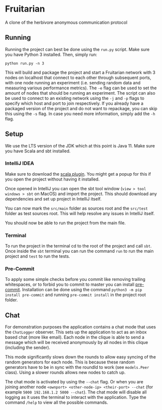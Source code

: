 # Fruitarian

A clone of the herbivore anonymous communication protocol

## Running

Running the project can best be done using the `run.py` script.
Make sure you have Python 3 installed.
Then, simply run:

```shell
python run.py -n 3
```

This will build and package the project and start a Fruitarian network with 3 nodes on localhost that connect to each other through subsequent ports, with one node running an experiment (i.e. sending random data and measuring various performance metrics).
The `-e` flag can be used to set the amount of nodes that should be running an experiment.
The script can also be used to connect to an existing network using the `-j` and `-p` flags to specify which host and port to join respectively.
If you already have a packaged version of the project and do not want to repackage, you can skip this using the `-s` flag.
In case you need more information, simply add the `-h` flag.

## Setup

We use the LTS version of the JDK which at this point is Java 11.
Make sure you have Scala and sbt installed.

### IntelliJ IDEA

Make sure to download the [scala plugin](https://www.jetbrains.com/help/idea/discover-intellij-idea-for-scala.html).
You might get a popup for this if you open the project without having it installed.

Once opened in IntelliJ you can open the sbt tool window (`view > tool windows > sbt` on MacOS) and import the project.
This should download any dependencies and set up project in IntelliJ itself.

You can now mark the `src/main` folder as sources root and the `src/test` folder as test sources root.
This will help resolve any issues in IntelliJ itself.

You should now be able to run the project from the main file.

### Terminal

To run the project in the terminal cd to the root of the project and call `sbt`.
Once inside the `sbt` terminal you can run the command `run` to run the main project and `test` to run the tests.

### Pre-Commit

To apply some simple checks before you commit like removing trailing whitespaces, or to forbid you to commit to master you can install [pre-commit](https://pre-commit.com).
Installation can be done using the command `python3 -m pip install pre-commit` and running `pre-commit install` in the project root folder.

## Chat
For demonstration purposes the application contains a chat mode that uses the `ChatLogger` observer.
This sets up the application to act as an inbox based chat (more like email).
Each node in the clique is able to send a message which will be received anonymously by all nodes in this clique (including the sender).

This mode significantly slows down the rounds to allow easy syncing of the random generators for each node.
This is because these random generators have to be in sync with the roundId to work (see `models.Peer` class).
Using a slower rounds allows new nodes to catch up.

The chat mode is activated by using the `--chat` flag.
Or when you are joining another node `<ownport> <other-node-ip> <their-port> --chat` (for example `5000 192.168.1.2 5000 --chat`).
The chat mode will disable all logging as it uses the terminal to interact with the application.
Type the command `/help` to view all the possible commands.
